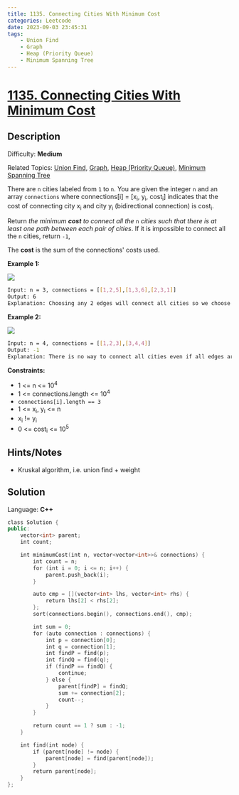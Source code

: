 ```yaml
---
title: 1135. Connecting Cities With Minimum Cost
categories: Leetcode
date: 2023-09-03 23:45:31
tags:
    - Union Find
    - Graph
    - Heap (Priority Queue)
    - Minimum Spanning Tree
---
```


# [1135\. Connecting Cities With Minimum Cost](https://leetcode.com/problems/connecting-cities-with-minimum-cost/)

## Description

Difficulty: **Medium**

Related Topics: [Union Find](https://leetcode.com/tag/https://leetcode.com/tag/union-find//), [Graph](https://leetcode.com/tag/https://leetcode.com/tag/graph//), [Heap (Priority Queue)](https://leetcode.com/tag/https://leetcode.com/tag/heap-priority-queue//), [Minimum Spanning Tree](https://leetcode.com/tag/https://leetcode.com/tag/minimum-spanning-tree//)

There are `n` cities labeled from `1` to `n`. You are given the integer `n` and an array `connections` where connections[i] = [x<sub>i</sub>, y<sub>i</sub>, cost<sub>i</sub>] indicates that the cost of connecting city x<sub>i</sub> and city y<sub>i</sub> (bidirectional connection) is cost<sub>i</sub>.

Return _the minimum **cost** to connect all the_ `n` _cities such that there is at least one path between each pair of cities_. If it is impossible to connect all the `n` cities, return `-1`,

The **cost** is the sum of the connections' costs used.

**Example 1:**

![](https://assets.leetcode.com/uploads/2019/04/20/1314_ex2.png)

```bash
Input: n = 3, connections = [[1,2,5],[1,3,6],[2,3,1]]
Output: 6
Explanation: Choosing any 2 edges will connect all cities so we choose the minimum 2.
```

**Example 2:**

![](https://assets.leetcode.com/uploads/2019/04/20/1314_ex1.png)

```bash
Input: n = 4, connections = [[1,2,3],[3,4,4]]
Output: -1
Explanation: There is no way to connect all cities even if all edges are used.
```

**Constraints:**

* 1 <= n <= 10<sup>4</sup>
* 1 <= connections.length <= 10<sup>4</sup>
* `connections[i].length == 3`
* 1 <= x<sub>i</sub>, y<sub>i</sub> <= n
* x<sub>i</sub> != y<sub>i</sub>
* 0 <= cost<sub>i</sub> <= 10<sup>5</sup>

## Hints/Notes

* Kruskal algorithm, i.e. union find + weight

## Solution

Language: **C++**

```C++
class Solution {
public:
    vector<int> parent;
    int count;

    int minimumCost(int n, vector<vector<int>>& connections) {
        int count = n;
        for (int i = 0; i <= n; i++) {
            parent.push_back(i);
        }

        auto cmp = [](vector<int> lhs, vector<int> rhs) {
            return lhs[2] < rhs[2];
        };
        sort(connections.begin(), connections.end(), cmp);

        int sum = 0;
        for (auto connection : connections) {
            int p = connection[0];
            int q = connection[1];
            int findP = find(p);
            int findQ = find(q);
            if (findP == findQ) {
                continue;
            } else {
                parent[findP] = findQ;
                sum += connection[2];
                count--;
            }
        }

        return count == 1 ? sum : -1;
    }

    int find(int node) {
        if (parent[node] != node) {
            parent[node] = find(parent[node]);
        }
        return parent[node];
    }
};
```
